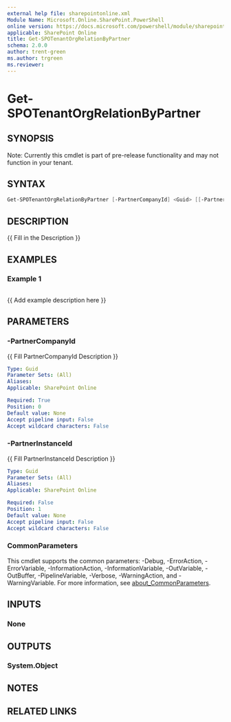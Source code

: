 ```yaml
---
external help file: sharepointonline.xml
Module Name: Microsoft.Online.SharePoint.PowerShell
online version: https://docs.microsoft.com/powershell/module/sharepoint-online/Get-SPOTenantOrgRelationByPartner
applicable: SharePoint Online
title: Get-SPOTenantOrgRelationByPartner
schema: 2.0.0
author: trent-green
ms.author: trgreen
ms.reviewer:
---
```



# Get-SPOTenantOrgRelationByPartner

## SYNOPSIS

Note: Currently this cmdlet is part of pre-release functionality and may not function in your tenant.

## SYNTAX

```powershell
Get-SPOTenantOrgRelationByPartner [-PartnerCompanyId] <Guid> [[-PartnerInstanceId] <Guid>] [<CommonParameters>]
```

## DESCRIPTION

{{ Fill in the Description }}

## EXAMPLES

### Example 1

```powershell

```

{{ Add example description here }}

## PARAMETERS

### -PartnerCompanyId

{{ Fill PartnerCompanyId Description }}

```yaml
Type: Guid
Parameter Sets: (All)
Aliases:
Applicable: SharePoint Online

Required: True
Position: 0
Default value: None
Accept pipeline input: False
Accept wildcard characters: False
```

### -PartnerInstanceId

{{ Fill PartnerInstanceId Description }}

```yaml
Type: Guid
Parameter Sets: (All)
Aliases:
Applicable: SharePoint Online

Required: False
Position: 1
Default value: None
Accept pipeline input: False
Accept wildcard characters: False
```

### CommonParameters

This cmdlet supports the common parameters: -Debug, -ErrorAction, -ErrorVariable, -InformationAction, -InformationVariable, -OutVariable, -OutBuffer, -PipelineVariable, -Verbose, -WarningAction, and -WarningVariable. For more information, see [about_CommonParameters](http://go.microsoft.com/fwlink/?LinkID=113216).

## INPUTS

### None

## OUTPUTS

### System.Object

## NOTES

## RELATED LINKS
